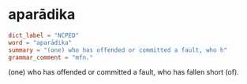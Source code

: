 # aparādika

``` toml
dict_label = "NCPED"
word = "aparādika"
summary = "(one) who has offended or committed a fault, who h"
grammar_comment = "mfn."
```

(one) who has offended or committed a fault, who has fallen short (of).

